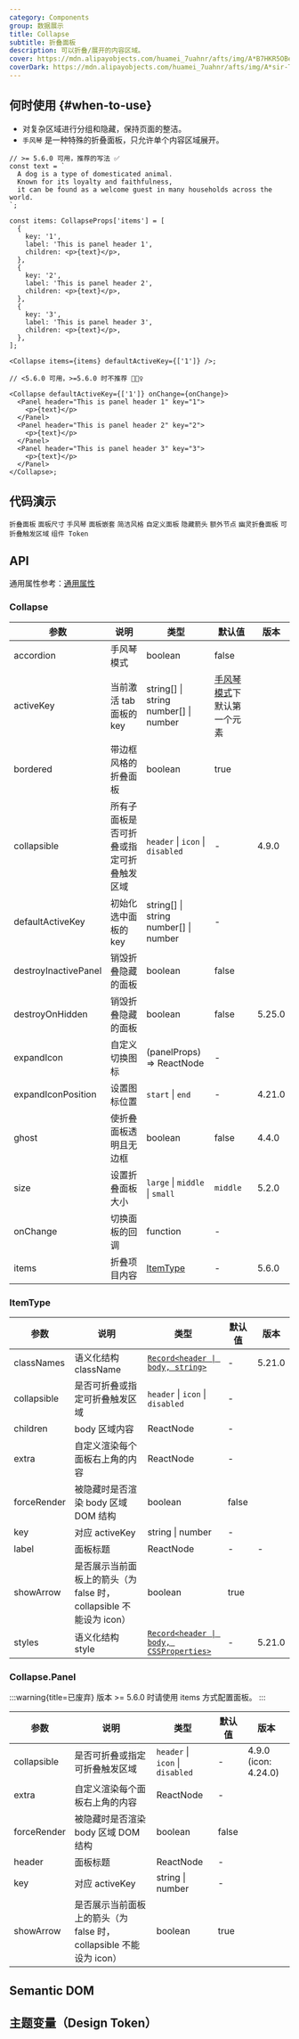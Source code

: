 ```yaml
---
category: Components
group: 数据展示
title: Collapse
subtitle: 折叠面板
description: 可以折叠/展开的内容区域。
cover: https://mdn.alipayobjects.com/huamei_7uahnr/afts/img/A*B7HKR5OBe8gAAAAAAAAAAAAADrJ8AQ/original
coverDark: https://mdn.alipayobjects.com/huamei_7uahnr/afts/img/A*sir-TK0HkWcAAAAAAAAAAAAADrJ8AQ/original
---
```


## 何时使用 {#when-to-use}

- 对复杂区域进行分组和隐藏，保持页面的整洁。
- `手风琴` 是一种特殊的折叠面板，只允许单个内容区域展开。

```tsx | pure
// >= 5.6.0 可用，推荐的写法 ✅
const text = `
  A dog is a type of domesticated animal.
  Known for its loyalty and faithfulness,
  it can be found as a welcome guest in many households across the world.
`;

const items: CollapseProps['items'] = [
  {
    key: '1',
    label: 'This is panel header 1',
    children: <p>{text}</p>,
  },
  {
    key: '2',
    label: 'This is panel header 2',
    children: <p>{text}</p>,
  },
  {
    key: '3',
    label: 'This is panel header 3',
    children: <p>{text}</p>,
  },
];

<Collapse items={items} defaultActiveKey={['1']} />;

// <5.6.0 可用，>=5.6.0 时不推荐 🙅🏻‍♀️

<Collapse defaultActiveKey={['1']} onChange={onChange}>
  <Panel header="This is panel header 1" key="1">
    <p>{text}</p>
  </Panel>
  <Panel header="This is panel header 2" key="2">
    <p>{text}</p>
  </Panel>
  <Panel header="This is panel header 3" key="3">
    <p>{text}</p>
  </Panel>
</Collapse>;
```

## 代码演示

<!-- prettier-ignore -->
<code src="./demo/basic.tsx">折叠面板</code>
<code src="./demo/size.tsx">面板尺寸</code>
<code src="./demo/accordion.tsx">手风琴</code>
<code src="./demo/mix.tsx">面板嵌套</code>
<code src="./demo/borderless.tsx">简洁风格</code>
<code src="./demo/custom.tsx">自定义面板</code>
<code src="./demo/noarrow.tsx">隐藏箭头</code>
<code src="./demo/extra.tsx">额外节点</code>
<code src="./demo/ghost.tsx">幽灵折叠面板</code>
<code src="./demo/collapsible.tsx">可折叠触发区域</code>
<code src="./demo/component-token.tsx" debug>组件 Token</code>

## API

通用属性参考：[通用属性](/docs/react/common-props)

### Collapse

| 参数 | 说明 | 类型 | 默认值 | 版本 |
| --- | --- | --- | --- | --- |
| accordion | 手风琴模式 | boolean | false |  |
| activeKey | 当前激活 tab 面板的 key | string\[] \| string <br/> number\[] \| number | [手风琴模式](#collapse-demo-accordion)下默认第一个元素 |  |
| bordered | 带边框风格的折叠面板 | boolean | true |  |
| collapsible | 所有子面板是否可折叠或指定可折叠触发区域 | `header` \| `icon` \| `disabled` | - | 4.9.0 |
| defaultActiveKey | 初始化选中面板的 key | string\[] \| string<br/> number\[] \| number | - |  |
| destroyInactivePanel | 销毁折叠隐藏的面板 | boolean | false |  |
| destroyOnHidden | 销毁折叠隐藏的面板 | boolean | false | 5.25.0 |
| expandIcon | 自定义切换图标 | (panelProps) => ReactNode | - |  |
| expandIconPosition | 设置图标位置 | `start` \| `end` | - | 4.21.0 |
| ghost | 使折叠面板透明且无边框 | boolean | false | 4.4.0 |
| size | 设置折叠面板大小 | `large` \| `middle` \| `small` | `middle` | 5.2.0 |
| onChange | 切换面板的回调 | function | - |  |
| items | 折叠项目内容 | [ItemType](#itemtype) | - | 5.6.0 |

### ItemType

| 参数 | 说明 | 类型 | 默认值 | 版本 |
| --- | --- | --- | --- | --- |
| classNames | 语义化结构 className | [`Record<header \| body, string>`](#semantic-dom) | - | 5.21.0 |
| collapsible | 是否可折叠或指定可折叠触发区域 | `header` \| `icon` \| `disabled` | - |  |
| children | body 区域内容 | ReactNode | - |  |
| extra | 自定义渲染每个面板右上角的内容 | ReactNode | - |  |
| forceRender | 被隐藏时是否渲染 body 区域 DOM 结构 | boolean | false |  |
| key | 对应 activeKey | string \| number | - |  |
| label | 面板标题 | ReactNode | - | - |
| showArrow | 是否展示当前面板上的箭头（为 false 时，collapsible 不能设为 icon） | boolean | true |  |
| styles | 语义化结构 style | [`Record<header \| body, CSSProperties>`](#semantic-dom) | - | 5.21.0 |

### Collapse.Panel

<!-- prettier-ignore -->
:::warning{title=已废弃}
版本 >= 5.6.0 时请使用 items 方式配置面板。
:::

| 参数 | 说明 | 类型 | 默认值 | 版本 |
| --- | --- | --- | --- | --- |
| collapsible | 是否可折叠或指定可折叠触发区域 | `header` \| `icon` \| `disabled` | - | 4.9.0 (icon: 4.24.0) |
| extra | 自定义渲染每个面板右上角的内容 | ReactNode | - |  |
| forceRender | 被隐藏时是否渲染 body 区域 DOM 结构 | boolean | false |  |
| header | 面板标题 | ReactNode | - |  |
| key | 对应 activeKey | string \| number | - |  |
| showArrow | 是否展示当前面板上的箭头（为 false 时，collapsible 不能设为 icon） | boolean | true |  |

## Semantic DOM

<code src="./demo/_semantic.tsx" simplify="true"></code>

## 主题变量（Design Token）

<ComponentTokenTable component="Collapse"></ComponentTokenTable>
